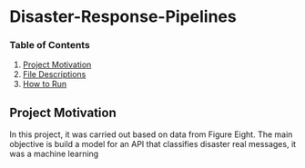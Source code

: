 # Disaster-Response-Pipelines

### Table of Contents

1. [Project Motivation](#motivation)
2. [File Descriptions](#files)
3. [How to Run](#run)


## Project Motivation <a name="motivation"></a>

In this project, it was carried out based on data from Figure Eight. 
The main objective is build a model for an API that classifies disaster real messages, it was a machine learning 

